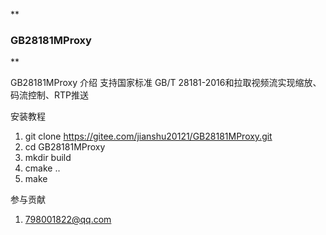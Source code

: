  **

### GB28181MProxy
** 

GB28181MProxy 介绍
支持国家标准 GB/T 28181-2016和拉取视频流实现缩放、码流控制、RTP推送


安装教程

1.  git clone https://gitee.com/jianshu20121/GB28181MProxy.git
2.  cd GB28181MProxy
3.  mkdir build
4.  cmake ..
5.  make 

参与贡献

1.  798001822@qq.com
